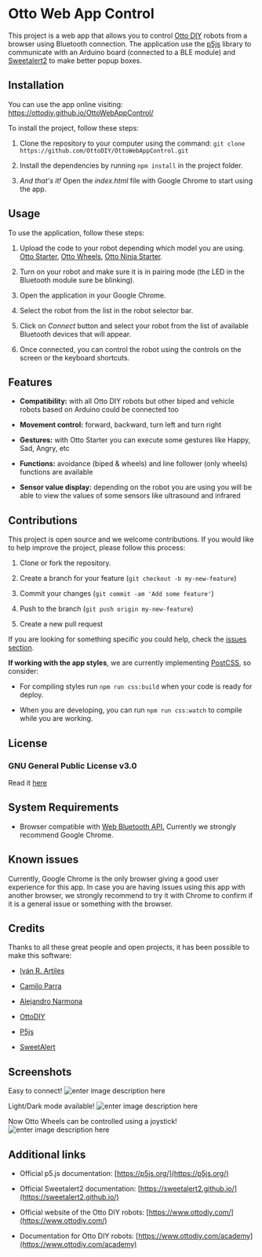 
#  Otto Web App Control

This project is a web app that allows you to control [Otto DIY](https://www.ottodiy.com/) robots from a browser using Bluetooth connection. The application use the [p5js](https://p5js.org/) library to communicate with an Arduino board (connected to a BLE module) and [Sweetalert2](https://sweetalert2.github.io/) to make better popup boxes.

##  Installation

You can use the app online visiting: https://ottodiy.github.io/OttoWebAppControl/

To install the project, follow these steps:

1. Clone the repository to your computer using the command: `git clone https://github.com/OttoDIY/OttoWebAppControl.git`

2. Install the dependencies by running `npm install` in the project folder.

3. _And that's it!_ Open the _index.html_ file with Google Chrome to start using the app.

##  Usage

To use the application, follow these steps:

1. Upload the code to your robot depending which model you are using. [Otto Starter](https://ivanr3d.com/tools/ottocontroller/OttoS_BLE.ino), [Otto Wheels](https://ivanr3d.com/tools/ottocontroller/OttoW_BLE.ino), [Otto Ninja Starter](https://ivanr3d.com/tools/ottocontroller/OttoNinja.ino).

2. Turn on your robot and make sure it is in pairing mode (the LED in the Bluetooth module sure be blinking).

3. Open the application in your Google Chrome.

4. Select the robot from the list in the robot selector bar.

5. Click on _Connect_ button and select your robot from the list of available Bluetooth devices that will appear.

6. Once connected, you can control the robot using the controls on the screen or the keyboard shortcuts.

##  Features

- **Compatibility:** with all Otto DIY robots but other biped and vehicle robots based on Arduino could be connected too

- **Movement control:** forward, backward, turn left and turn right

- **Gestures:** with Otto Starter you can execute some gestures like Happy, Sad, Angry, etc

- **Functions:** avoidance (biped & wheels) and line follower (only wheels) functions are available

- **Sensor value display:** depending on the robot you are using you will be able to view the values of some sensors like ultrasound and infrared

##  Contributions

This project is open source and we welcome contributions. If you would like to help improve the project, please follow this process:

1. Clone or fork the repository.

2. Create a branch for your feature (`git checkout -b my-new-feature`)

3. Commit your changes (`git commit -am 'Add some feature'`)

4. Push to the branch (`git push origin my-new-feature`)

5. Create a new pull request

If you are looking for something specific you could help, check the [issues section](https://github.com/OttoDIY/OttoWebAppControl/issues).

**If working with the app styles**, we are currently implementing [PostCSS](https://postcss.org/), so consider:

- For compiling styles run `npm run css:build` when your code is ready for deploy.

- When you are developing, you can run `npm run css:watch` to compile while you are working.

##  License

###  GNU General Public License v3.0

Read it [here](https://github.com/OttoDIY/OttoWebAppControl/blob/main/LICENSE)

##  System Requirements

- Browser compatible with [Web Bluetooth API.](https://developer.mozilla.org/en-US/docs/Web/API/Web_Bluetooth_API) Currently we strongly recommend Google Chrome.

##  Known issues

Currently, Google Chrome is the only browser giving a good user experience for this app. In case you are having issues using this app with another browser, we strongly recommend to try it with Chrome to confirm if it is a general issue or something with the browser.

##  Credits

Thanks to all these great people and open projects, it has been possible to make this software:

- [Iván R. Artiles](https://github.com/IvanR3D)

- [Camilo Parra](https://github.com/cparrapa)

- [Alejandro Narmona](https://github.com/alenarmona)

- [OttoDIY](https://www.ottodiy.com/)

- [P5js](https://p5js.org/)

- [SweetAlert](https://sweetalert2.github.io/)

##  Screenshots
Easy to connect!
![enter image description here](https://ivanr3d.com/assets/img/screenshots/OttoWAC/OttoWAC_use-OttoStarter.gif)

Light/Dark mode available!
![enter image description here](https://ivanr3d.com/assets/img/screenshots/OttoWAC/OttoWAC_use-OttoWheels.gif)

Now Otto Wheels can be controlled using a joystick!
![enter image description here](https://ivanr3d.com/assets/img/screenshots/OttoWAC/wheels--joystick.gif)

##  Additional links

- Official p5.js documentation: [https://p5js.org/](https://p5js.org/)

- Official Sweetalert2 documentation: [https://sweetalert2.github.io/](https://sweetalert2.github.io/)

- Official website of the Otto DIY robots: [https://www.ottodiy.com/](https://www.ottodiy.com/)

- Documentation for Otto DIY robots: [https://www.ottodiy.com/academy](https://www.ottodiy.com/academy)